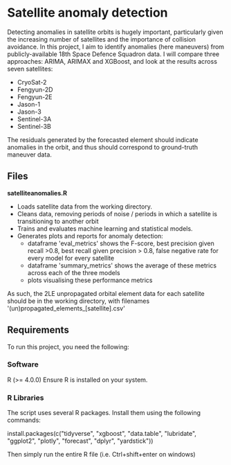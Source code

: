 # Satellite anomaly detection

Detecting anomalies in satellite orbits is hugely important, particularly given the increasing number of satellites and the importance of collision avoidance. In this project, I aim to identify anomalies (here maneuvers) from publicly-available 18th Space Defence Squadron data. I will compare three approaches: ARIMA, ARIMAX and XGBoost, and look at the results across seven satellites:
* CryoSat-2
* Fengyun-2D
* Fengyun-2E
* Jason-1
* Jason-3
* Sentinel-3A
* Sentinel-3B

The residuals generated by the forecasted element should indicate anomalies in the orbit, and thus should correspond to ground-truth maneuver data.


## Files
**satelliteanomalies.R**

* Loads satellite data from the working directory.
* Cleans data, removing periods of noise / periods in which a satellite is transitioning to another orbit
* Trains and evaluates machine learning and statistical models.
* Generates plots and reports for anomaly detection:
    * dataframe 'eval_metrics' shows the F-score, best precision given recall >0.8, best recall given precision > 0.8, false negative rate for every model for every satellite
    * dataframe 'summary_metrics' shows the average of these metrics across each of the three models
    * plots visualising these performance metrics

As such, the 2LE unpropagated orbital element data for each satellite should be in the working directory, with filenames '(un)propagated_elements_[satellite].csv'

## Requirements
To run this project, you need the following:

### Software
R (>= 4.0.0)
Ensure R is installed on your system.

### R Libraries
The script uses several R packages. Install them using the following commands:

      
  install.packages(c("tidyverse", "xgboost", "data.table", "lubridate", "ggplot2", "plotly", "forecast", "dplyr", "yardstick"))
      
Then simply run the entire R file (i.e. Ctrl+shift+enter on windows)
